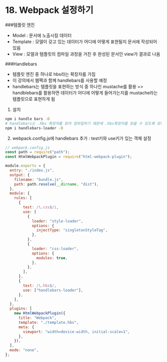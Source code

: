 # 18. Webpack 설정하기

###템플릿 엔진

* Model : 문서에 노출시킬 데이터
* Template : 모델이 갖고 있는 데이터가 어디에 어떻게 표현될지 문서에 작성되어 있음
* View : 모델과 템플릿의 컴파일 과정을 거친 후 완성된 문서인 view가 결과로 나옴

###Handlebars

* 템플릿 엔진 중 하나로 hbs라는 확장자를 가짐
* 이 강의에서 웹팩과 함께 handlebars를 사용할 예정
* handlebars는 템플릿을 표현하는 방식 중 하나인 mustache를 활용 => handblebars를 활용하면 데이터가 어디에 어떻게 들어가는지를 mustache라는 템플릿으로 표현하게 됨

1) 설치

```bash
npm i handle bars -D
# handlebars는 .hbs 확장자를 읽어 컴파일하기 때문에 .hbs확장자를 읽을 수 있도록 로더도 같이 설치
npm i handlebars-loader -D
```

2) webpack.config.js에 handlebars 추가 : test키와 use키가 있는 객체 설정

```javascript
// webpack.config.js
const path = require("path");
const HtmlWebpackPlugin = require("html-webpack-plugin");

module.exports = {
  entry: "./index.js",
  output: {
    filename: "bundle.js",
    path: path.resolve(__dirname, "dist"),
  },
  module: {
    rules: [
      {
        test: /\.css$/i,
        use: [
          {
            loader: "style-loader",
            options: {
              injectType: "singletonStyleTag",
            },
          },
          {
            loader: "css-loader",
            options: {
              modules: true,
            },
          },
        ],
      },
      {
        test: /\.hbs$/,
        use: ["handlebars-loader"],
      },
    ],
  },
  plugins: [
    new HtmlWebpackPlugin({
      title: "Webpack",
      template: "./template.hbs",
      meta: {
        viewport: "width=device-width, initial-scale=1",
      },
    }),
  ],
  mode: "none",
};

```

